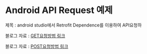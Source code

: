 <h1>Android API Request 예제</h1>
<p>제목 : android studio에서 Retrofit Dependence를 이용하여 API요청하</p>
<p>블로그 자료 : <a href="https://engineeringshw.blogspot.com/2023/11/android-studio-retrofit-get.html">GET요청방법 링크</a></p>
<p>블로그 자료 : <a href="https://engineeringshw.blogspot.com/2023/11/android-studio-retrofit-post.html">POST요청방법 링크</a></p>
